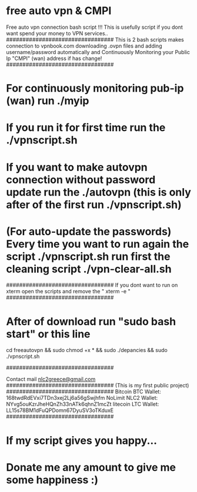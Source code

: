 # free auto vpn & CMPI
Free auto vpn connection bash script !!!
This is usefully script if you dont want spend your money to VPN services..
#################################
This is 2 bash scripts makes connection to vpnbook.com downloading .ovpn files and adding username/password automatically and Continuously Monitoring your Public Ip "CMPI" (wan) address if has change!
#################################

# For continuously monitoring pub-ip (wan) run ./myip

# If you run it for first time run the ./vpnscript.sh

# If you want to make autovpn connection without password update run the ./autovpn (this is only after of the first run  ./vpnscript.sh)

# (For auto-update the passwords) Every time you want to run again the script ./vpnscript.sh run first the cleaning script ./vpn-clear-all.sh
#################################
If you dont want to run on xterm open the scripts and remove the " xterm -e "
#################################

# After of download run "sudo bash start" or this line 

cd freeautovpn && sudo chmod +x * && sudo ./depancies && sudo ./vpnscript.sh

#################################

Contact mail nlc2greece@gmail.com
#################################
(This is my first public project)
#################################
Bitcoin BTC  Wallet:    168twdRdEVxi7TDn3xej2Lj6a56gSwjhfm
NoLimit NLC2 Wallet:    NYvg5ouKzrJheHQnZh33nATk6qhnZ1mcZt
litecoin LTC Wallet:    LL15s78BM1dFuQPDomn67DyuSV3oTKduxE
#################################
# If my script gives you happy...
# Donate me any amount to give me some happiness :) 
